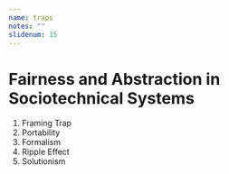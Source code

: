 ```yaml
---
name: traps
notes: ""
slidenum: 15
---
```

# Fairness and Abstraction in Sociotechnical Systems
1. Framing Trap
1. Portability
1. Formalism
1. Ripple Effect
1. Solutionism